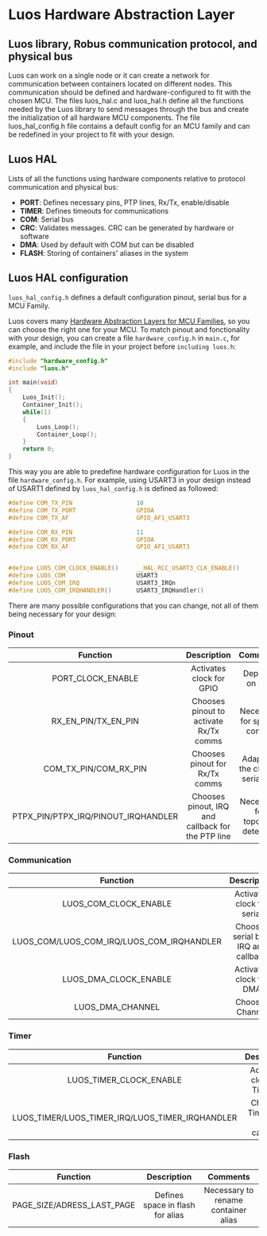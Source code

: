 
# Luos Hardware Abstraction Layer

## Luos library, Robus communication protocol, and physical bus

Luos can work on a single node or it can create a network for communication between containers located on different nodes. This communication should be defined and hardware-configured to fit with the chosen MCU. The files luos_hal.c and luos_hal.h define all the functions needed by the Luos library to send messages through the bus and create the initialization of all hardware MCU components.
The file luos_hal_config.h file contains a default config for an MCU family and can be redefined in your project to fit with your design.

## Luos HAL
Lists of all the functions using hardware components relative to protocol communication and physical bus:

- **PORT**: Defines necessary pins, PTP lines, Rx/Tx, enable/disable
- **TIMER**: Defines timeouts for communications
- **COM**: Serial bus
- **CRC**: Validates messages. CRC can be generated by hardware or software
- **DMA**: Used by default with COM but can be disabled
- **FLASH**: Storing of containers' aliases in the system

## Luos HAL configuration
`luos_hal_config.h` defines a default configuration pinout, serial bus for a MCU Family.

Luos covers many <a href="https://github.com/Luos-io/LuosHAL" target="_blank">Hardware Abstraction Layers for MCU Families</a>, so you can choose the right one for your MCU.
To match pinout and fonctionality with your design, you can create a file `hardware_config.h` in `main.c`, for example, and include the file in your project before `including luos.h`:
```C
#include "hardware_config.h"
#include "luos.h"

int main(void)
{
    Luos_Init();
    Container_Init();
    while(1)
    {
        Luos_Loop();
        Container_Loop();
    }
    return 0;
}

```
This way you are able to predefine hardware configuration for Luos in the file `hardware_config.h`.
For example, using USART3 in your design instead of USART1 defined by `luos_hal_config.h` is defined as followed:
```C
#define COM_TX_PIN                  10
#define COM_TX_PORT                 GPIOA
#define COM_TX_AF                   GPIO_AF1_USART3

#define COM_RX_PIN                  11
#define COM_RX_PORT                 GPIOA
#define COM_RX_AF                   GPIO_AF1_USART3


#define LUOS_COM_CLOCK_ENABLE()     __HAL_RCC_USART3_CLK_ENABLE()
#define LUOS_COM                    USART3
#define LUOS_COM_IRQ                USART3_IRQn
#define LUOS_COM_IRQHANDLER()       USART3_IRQHandler()

```

There are many possible configurations that you can change, not all of them being necessary for your design:

### Pinout
| Function | Description | Comments |
| :---: | :---: | :---: |
| PORT_CLOCK_ENABLE | Activates clock for GPIO | Depends on port |
| RX_EN_PIN/TX_EN_PIN | Chooses pinout to activate Rx/Tx comms | Necessary for special comms |
| COM_TX_PIN/COM_RX_PIN | Chooses pinout for Rx/Tx comms | Adapts to the chosen serial bus |
| PTPX_PIN/PTPX_IRQ/PINOUT_IRQHANDLER | Chooses pinout, IRQ and callback for the PTP line | Necessary for topology detection |

### Communication
| Function | Description | Comments |
| :---: | :---: | :---: |
| LUOS_COM_CLOCK_ENABLE | Activates clock for serial | Depends on serial bus |
| LUOS_COM/LUOS_COM_IRQ/LUOS_COM_IRQHANDLER | Chooses serial bus, IRQ and callback | Adapts to the serial bus chosen |
| LUOS_DMA_CLOCK_ENABLE | Activates clock for DMA | Necessary for for Tx |
| LUOS_DMA_CHANNEL | Chooses Channel | Send Tx|

### Timer
| Function | Description | Comments |
| :---: | :---: | :---: |
| LUOS_TIMER_CLOCK_ENABLE | Activates clock for Timeout| Necessary for Timeout |
| LUOS_TIMER/LUOS_TIMER_IRQ/LUOS_TIMER_IRQHANDLER | Chooses Timer, IRQ and callback| Necessary for Timeout |

### Flash
| Function | Description | Comments |
| :---: | :---: | :---: |
| PAGE_SIZE/ADRESS_LAST_PAGE | Defines space in flash for alias | Necessary to rename container alias |


